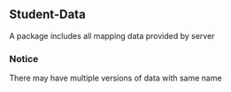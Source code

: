## Student-Data
A package includes all mapping data provided by server

### Notice
There may have multiple versions of data with same name
